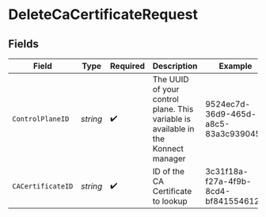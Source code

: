 # DeleteCaCertificateRequest


## Fields

| Field                                                                             | Type                                                                              | Required                                                                          | Description                                                                       | Example                                                                           |
| --------------------------------------------------------------------------------- | --------------------------------------------------------------------------------- | --------------------------------------------------------------------------------- | --------------------------------------------------------------------------------- | --------------------------------------------------------------------------------- |
| `ControlPlaneID`                                                                  | *string*                                                                          | :heavy_check_mark:                                                                | The UUID of your control plane. This variable is available in the Konnect manager | 9524ec7d-36d9-465d-a8c5-83a3c9390458                                              |
| `CACertificateID`                                                                 | *string*                                                                          | :heavy_check_mark:                                                                | ID of the CA Certificate to lookup                                                | 3c31f18a-f27a-4f9b-8cd4-bf841554612f                                              |